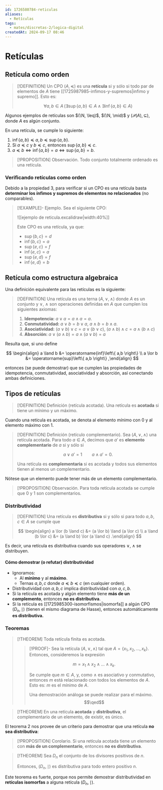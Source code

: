 ```yaml
---
id: 1726580784-reticulas
aliases:
  - Retículas
tags:
  - mates/discretas-2/logica-digital
createdAt: 2024-09-17 08:46
---
```


# Retículas

## Retícula como orden

> [!DEFINITION]
> Un CPO $(A, \preceq)$ es una **retícula** si y sólo si todo par de elementos de $A$ tiene [[1725987985-infimos-y-supremos|infimo y supremo]]. Esto es:
> 
> $$
> \forall a,b \in A \, (\exists \operatorname{sup}\left\{ a,b \right\} \in A \land \exists \operatorname{inf}\left\{ a,b \right\} \in A)
> $$

Algunos ejemplos de retículas son $(\N, \leq)$, $(\N, \mid)$ y $(\mathscr{P}(A), \subseteq)$, donde $A$ es algún conjunto.

En una retícula, se cumple lo siguiente:

1. $\operatorname{inf}\left\{ a,b \right\} \preceq a,b \preceq \operatorname{sup}\left\{ a,b \right\}$.
2. Si $a \preceq c$ y $b \preceq c$, entonces $\operatorname{sup}\left\{ a,b \right\} \preceq c$.
3. $a \preceq b \iff \operatorname{inf}\left\{ a,b \right\} = a \iff \operatorname{sup}\left\{ a,b \right\} = b$.

> [!PROPOSITION] Observación.
> Todo conjunto totalmente ordenado es una retícula.

### Verificando retículas como orden

Debido a la propiedad 3, para verificar si un CPO es una retícula basta **determinar los ínfimos y supremos de elementos no relacionados** (no comparables).

> [!EXAMPLE]- Ejemplo.
> Sea el siguiente CPO:
> 
> ![[ejemplo de reticula.excalidraw|width:40%]]
> 
> Este CPO es una retícula, ya que:
> 
> - $\operatorname{sup}\left\{ b,c \right\} = d$
> - $\operatorname{inf}\left\{ b,c \right\} = a$
> - $\operatorname{sup}\left\{ e,c \right\} = f$
> - $\operatorname{inf}\left\{ e,c \right\} = a$
> - $\operatorname{sup}\left\{ e,d \right\} = f$
> - $\operatorname{inf}\left\{ e,d \right\} = b$

## Retícula como estructura algebraica

Una definición equivalente para las retículas es la siguiente:

> [!DEFINITION]
> Una retícula es una terna $(A, \lor, \land)$ donde $A$ es un conjunto y $\lor$, $\land$ son operaciones definidas en $A$ que cumplen los siguientes axiomas:
> 
> 1. **Idempotencia:** $a \lor a = a \land a = a$.
> 2. **Conmutatividad:** $a \lor b = b \lor a$, $a \land b = b \land a$.
> 3. **Asociatividad:** $(a \lor b) \lor c = a \lor (b \lor c)$, $(a \land b) \land c = a \land (b \land c)$
> 4. **Absorción:** $a \lor (a \land b) = a \land (a \lor b) = a$

Resulta que, si uno define

$$
\begin{align}
a \land b &= \operatorname{inf}\left\{ a,b \right\} \\
a \lor b &= \operatorname{sup}\left\{ a,b \right\}
,\end{align}
$$

entonces (se puede demostrar) que se cumplen las propiedades de idempotencia, conmutatividad, asociatividad y absorción, así conectando ambas definiciones.

## Tipos de retículas

> [!DEFINITION] Definición (retícula acotada).
> Una retícula es **acotada** si tiene un mínimo y un máximo. 

Cuando una retícula es acotada, se denota al elemento mínimo con $0$ y al elemento máximo con $1$.

> [!DEFINITION] Definición (retículo complementario).
> Sea $(A, \lor, \land)$ una retícula acotada. Para todo $a \in A$, decimos que $a'$ es **elemento complementario** de $a$ si y sólo si
> 
> $$
> a \lor a' = 1 \qquad a \land a' = 0
> .$$
> 
> Una retícula es **complementaria** si es acotada y todos sus elementos tienen al menos un complementario.

Nótese que un elemento puede tener más de un elemento complementario.

> [!PROPOSITION] Observación.
> Para toda retícula acotada se cumple que $0$ y $1$ son complementarios.

### Distributividad

> [!DEFINITION]
> Una retícula es **distributiva** si y sólo si para todo $a,b,c \in A$ se cumple que
> 
> $$
> \begin{align}
> a \lor (b \land c) &= (a \lor b) \land (a \lor c) \\
> a \land (b \lor c) &= (a \land b) \lor (a \land c)
> .\end{align}
> $$

Es decir, una retícula es distributiva cuando sus operadores $\lor$, $\land$ se distribuyen.

#### Cómo demostrar (o refutar) distributividad

- Ignoramos:
  - Al **mínimo** y al **máximo**.
  - Ternas $a,b,c$ donde $a \preceq b \preceq c$ (en cualquier orden).
- Distributividad con $a,b,c$ implica distributividad con $a,c,b$.
- Si la retícula es acotada y algún elemento tiene **más de un complemento**, entonces **no  es distributiva**.
- Si la retícula es [[1725985300-isomorfismos|isomorfa]] a algún CPO $(D_n, \mid)$ (tienen el mismo diagrama de Hasse), entonces automáticamente **es distributiva.**

### Teoremas

> [!THEOREM]
> Toda retícula finita es acotada.
> 
> > [!PROOF]-
> > Sea la retícula $(A, \lor, \land)$ tal que $A = \left\{ x_1, x_2, \ldots, x_k \right\}$. Entonces, consideremos la expresión
> > 
> > $$
> > m = x_1 \land x_2 \land \ldots \land x_k
> > .$$
> > 
> > Se cumple que $m \in A$, y, como $\land$ es asociativo y conmutativo, entonces $m$ está relacionado con todos los elementos de $A$. Esto es: $m$ es el mínimo de $A$.
> > 
> > Una demostración análoga se puede realizar para el máximo.
> > $$\qed$$

> [!THEOREM]
> En una retícula **acotada** y **distributiva**, el complementario de un elemento, de existir, es único.

El teorema 2 nos provee de un criterio para demostrar que una retícula **no sea distributiva**:

> [!PROPOSITION] Corolario.
> Si una retícula acotada tiene un elemento con **más de un complementario**, entonces **no es distributiva**.

> [!THEOREM]
> Sea $D_n$ el conjunto de los divisores positivos de $n$.
> 
> Entonces, $(D_n, \mid)$ es distributiva para todo entero positivo $n$.

Este teorema es fuerte, porque nos permite demostrar distributividad en **retículas isomorfas** a alguna retícula $(D_n, \mid)$.
